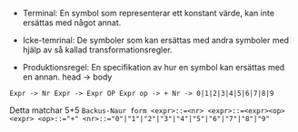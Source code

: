- Terminal: En symbol som representerar ett konstant värde, kan inte ersättas med något annat.

- Icke-temrinal: De symboler som kan ersättas med andra symboler med hjälp av så kallad transformationsregler.

- Produktionsregel: En specifikation av hur en symbol kan ersättas med en annan.
    head -> body

`
Expr -> Nr
Expr -> Expr OP Expr
op -> +
Nr -> 0|1|2|3|4|5|6|7|8|9
`

Detta matchar 5+5
`
Backus-Naur form
<expr>::=<nr>
<expr>::=<expr><op><expr>
<op>::="+"
<nr>::="0"|"1"|"2"|"3"|"4"|"5"|"6"|"7"|"8"|"9"
`